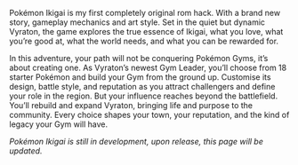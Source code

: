 Pokémon Ikigai is my first completely original rom hack. With a brand new story, 
gameplay mechanics and art style. Set in the quiet but dynamic Vyraton, the game
explores the true essence of Ikigai,
what you love, what you’re good at, what the world needs, and what you can be rewarded for.

In this adventure, your path will not be conquering Pokémon Gyms, it’s about creating one. As Vyraton’s newest Gym Leader, you’ll choose from 18 starter Pokémon and build your Gym from the ground up. Customise its design, battle style, and reputation as you attract challengers and define your role in the region. But your influence reaches beyond the battlefield. You’ll rebuild and expand Vyraton, bringing life and purpose to the community. Every choice shapes your town, your reputation, and the kind of legacy your Gym will have.

*Pokémon Ikigai is still in development, upon release, this page will be updated.*